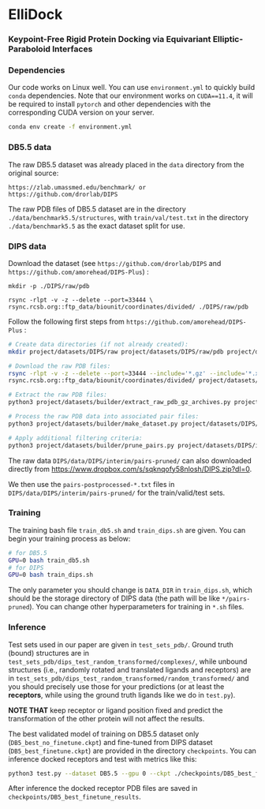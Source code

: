 # ElliDock

### Keypoint-Free Rigid Protein Docking via Equivariant Elliptic-Paraboloid Interfaces

### Dependencies

Our code works on Linux well. You can use `environment.yml` to quickly build `conda` dependencies. Note that our environment works on `CUDA==11.4`, it will be required to install `pytorch` and other dependencies with the corresponding CUDA version on your server.

```bash
conda env create -f environment.yml
```

### DB5.5 data

The raw DB5.5 dataset was already placed in the `data` directory from the original source:

```
https://zlab.umassmed.edu/benchmark/ or https://github.com/drorlab/DIPS
```

The raw PDB files of DB5.5 dataset are in the directory `./data/benchmark5.5/structures`, with `train/val/test.txt` in the directory `./data/benchmark5.5` as the exact dataset split for use.

### DIPS data

Download the dataset (see `https://github.com/drorlab/DIPS` and `https://github.com/amorehead/DIPS-Plus`) :

```
mkdir -p ./DIPS/raw/pdb

rsync -rlpt -v -z --delete --port=33444 \
rsync.rcsb.org::ftp_data/biounit/coordinates/divided/ ./DIPS/raw/pdb
```

Follow the following first steps from `https://github.com/amorehead/DIPS-Plus` :

```bash
# Create data directories (if not already created):
mkdir project/datasets/DIPS/raw project/datasets/DIPS/raw/pdb project/datasets/DIPS/interim project/datasets/DIPS/interim/external_feats project/datasets/DIPS/final project/datasets/DIPS/final/raw project/datasets/DIPS/final/processed

# Download the raw PDB files:
rsync -rlpt -v -z --delete --port=33444 --include='*.gz' --include='*.xz' --include='*/' --exclude '*' \
rsync.rcsb.org::ftp_data/biounit/coordinates/divided/ project/datasets/DIPS/raw/pdb

# Extract the raw PDB files:
python3 project/datasets/builder/extract_raw_pdb_gz_archives.py project/datasets/DIPS/raw/pdb

# Process the raw PDB data into associated pair files:
python3 project/datasets/builder/make_dataset.py project/datasets/DIPS/raw/pdb project/datasets/DIPS/interim --num_cpus 28 --source_type rcsb --bound

# Apply additional filtering criteria:
python3 project/datasets/builder/prune_pairs.py project/datasets/DIPS/interim/pairs project/datasets/DIPS/filters project/datasets/DIPS/interim/pairs-pruned --num_cpus 28
```

The raw data `DIPS/data/DIPS/interim/pairs-pruned/` can also downloaded directly from https://www.dropbox.com/s/sqknqofy58nlosh/DIPS.zip?dl=0.

We then use the `pairs-postprocessed-*.txt` files in `DIPS/data/DIPS/interim/pairs-pruned/` for the train/valid/test sets.

### Training

The training bash file `train_db5.sh` and `train_dips.sh` are given. You can begin your training process as below:

```bash
# for DB5.5
GPU=0 bash train_db5.sh
# for DIPS
GPU=0 bash train_dips.sh
```

The only parameter you should change is `DATA_DIR` in `train_dips.sh`, which should be the storage directory of DIPS data (the path will be like `*/pairs-pruned`). You can change other hyperparameters for training in `*.sh` files.

### Inference

Test sets used in our paper are given in `test_sets_pdb/`. Ground truth (bound) structures are in `test_sets_pdb/dips_test_random_transformed/complexes/`, while unbound structures (i.e., randomly rotated and translated ligands and receptors) are in `test_sets_pdb/dips_test_random_transformed/random_transformed/` and you should precisely use those for your predictions (or at least the **receptors**, while using the ground truth ligands like we do in `test.py`).

**NOTE THAT** keep receptor or ligand position fixed and predict the transformation of the other protein will not affect the results.

The best validated model of training on DB5.5 dataset only (`DB5_best_no_finetune.ckpt`) and fine-tuned from DIPS dataset (`DB5_best_finetune.ckpt`) are provided in the directory `checkpoints`. You can inference docked receptors and test with metrics like this:

```bash
python3 test.py --dataset DB5.5 --gpu 0 --ckpt ./checkpoints/DB5_best_finetune.ckpt
```

After inference the docked receptor PDB files are saved in `checkpoints/DB5_best_finetune_results`.
